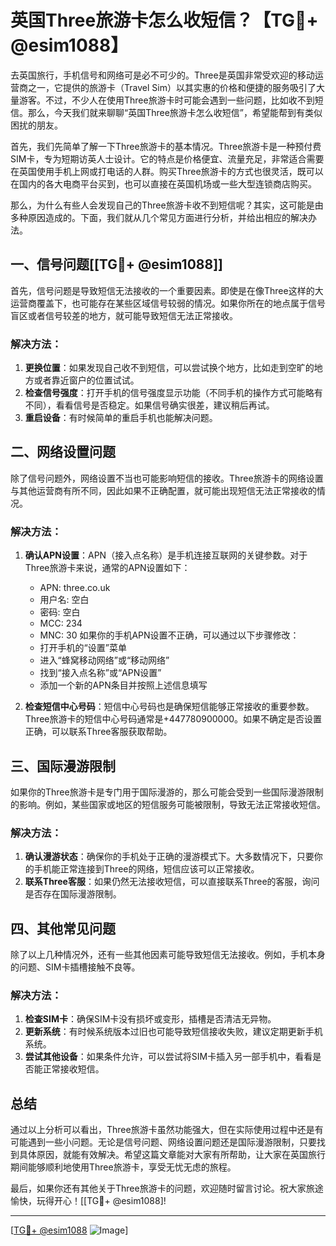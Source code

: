 # 英国Three旅游卡怎么收短信？【TG💪+ @esim1088】

去英国旅行，手机信号和网络可是必不可少的。Three是英国非常受欢迎的移动运营商之一，它提供的旅游卡（Travel Sim）以其实惠的价格和便捷的服务吸引了大量游客。不过，不少人在使用Three旅游卡时可能会遇到一些问题，比如收不到短信。那么，今天我们就来聊聊“英国Three旅游卡怎么收短信”，希望能帮到有类似困扰的朋友。

首先，我们先简单了解一下Three旅游卡的基本情况。Three旅游卡是一种预付费SIM卡，专为短期访英人士设计。它的特点是价格便宜、流量充足，非常适合需要在英国使用手机上网或打电话的人群。购买Three旅游卡的方式也很灵活，既可以在国内的各大电商平台买到，也可以直接在英国机场或一些大型连锁商店购买。

那么，为什么有些人会发现自己的Three旅游卡收不到短信呢？其实，这可能是由多种原因造成的。下面，我们就从几个常见方面进行分析，并给出相应的解决办法。

## 一、信号问题[[TG💪+ @esim1088]]

首先，信号问题是导致短信无法接收的一个重要因素。即使是在像Three这样的大运营商覆盖下，也可能存在某些区域信号较弱的情况。如果你所在的地点属于信号盲区或者信号较差的地方，就可能导致短信无法正常接收。

### 解决方法：

1. **更换位置**：如果发现自己收不到短信，可以尝试换个地方，比如走到空旷的地方或者靠近窗户的位置试试。
2. **检查信号强度**：打开手机的信号强度显示功能（不同手机的操作方式可能略有不同），看看信号是否稳定。如果信号确实很差，建议稍后再试。
3. **重启设备**：有时候简单的重启手机也能解决问题。

## 二、网络设置问题

除了信号问题外，网络设置不当也可能影响短信的接收。Three旅游卡的网络设置与其他运营商有所不同，因此如果不正确配置，就可能出现短信无法正常接收的情况。

### 解决方法：

1. **确认APN设置**：APN（接入点名称）是手机连接互联网的关键参数。对于Three旅游卡来说，通常的APN设置如下：
   - APN: three.co.uk
   - 用户名: 空白
   - 密码: 空白
   - MCC: 234
   - MNC: 30
   如果你的手机APN设置不正确，可以通过以下步骤修改：
   - 打开手机的“设置”菜单
   - 进入“蜂窝移动网络”或“移动网络”
   - 找到“接入点名称”或“APN设置”
   - 添加一个新的APN条目并按照上述信息填写

2. **检查短信中心号码**：短信中心号码也是确保短信能够正常接收的重要参数。Three旅游卡的短信中心号码通常是+447780900000。如果不确定是否设置正确，可以联系Three客服获取帮助。

## 三、国际漫游限制

如果你的Three旅游卡是专门用于国际漫游的，那么可能会受到一些国际漫游限制的影响。例如，某些国家或地区的短信服务可能被限制，导致无法正常接收短信。

### 解决方法：

1. **确认漫游状态**：确保你的手机处于正确的漫游模式下。大多数情况下，只要你的手机能正常连接到Three的网络，短信应该可以正常接收。
2. **联系Three客服**：如果仍然无法接收短信，可以直接联系Three的客服，询问是否存在国际漫游限制。

## 四、其他常见问题

除了以上几种情况外，还有一些其他因素可能导致短信无法接收。例如，手机本身的问题、SIM卡插槽接触不良等。

### 解决方法：

1. **检查SIM卡**：确保SIM卡没有损坏或变形，插槽是否清洁无异物。
2. **更新系统**：有时候系统版本过旧也可能导致短信接收失败，建议定期更新手机系统。
3. **尝试其他设备**：如果条件允许，可以尝试将SIM卡插入另一部手机中，看看是否能正常接收短信。

## 总结

通过以上分析可以看出，Three旅游卡虽然功能强大，但在实际使用过程中还是有可能遇到一些小问题。无论是信号问题、网络设置问题还是国际漫游限制，只要找到具体原因，就能有效解决。希望这篇文章能对大家有所帮助，让大家在英国旅行期间能够顺利地使用Three旅游卡，享受无忧无虑的旅程。

最后，如果你还有其他关于Three旅游卡的问题，欢迎随时留言讨论。祝大家旅途愉快，玩得开心！[[TG💪+ @esim1088]!

---

[[TG💪+ @esim1088](https://t.me/s/esim1088) ![Image](https://i.postimg.cc/4NQfJmqS/Snipaste-2025-05-13-00-14-12.png)]